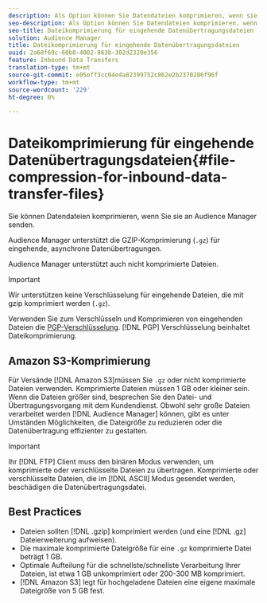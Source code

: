 ```yaml
---
description: Als Option können Sie Datendateien komprimieren, wenn sie an Audience Manager gesendet werden.
seo-description: Als Option können Sie Datendateien komprimieren, wenn sie an Audience Manager gesendet werden.
seo-title: Dateikomprimierung für eingehende Datenübertragungsdateien
solution: Audience Manager
title: Dateikomprimierung für eingehende Datenübertragungsdateien
uuid: 2a68f69c-60b0-4002-863b-302d2320e356
feature: Inbound Data Transfers
translation-type: tm+mt
source-git-commit: e05eff3cc04e4a82399752c862e2b2370286f96f
workflow-type: tm+mt
source-wordcount: '229'
ht-degree: 0%

---
```



# Dateikomprimierung für eingehende Datenübertragungsdateien{#file-compression-for-inbound-data-transfer-files}

Sie können Datendateien komprimieren, wenn Sie sie an Audience Manager senden.

<!-- inbound-file-compression.xml -->

Audience Manager unterstützt die GZIP-Komprimierung (`.gz`) für eingehende, asynchrone Datenübertragungen.

Audience Manager unterstützt auch nicht komprimierte Dateien.

>[!IMPORTANT]
>
>Wir unterstützen keine Verschlüsselung für eingehende Dateien, die mit gzip komprimiert werden (`.gz`).
>
>Verwenden Sie zum Verschlüsseln und Komprimieren von eingehenden Dateien die [PGP-Verschlüsselung](../../../integration/sending-audience-data/batch-data-transfer-explained/inbound-file-encryption.md). [!DNL PGP] Verschlüsselung beinhaltet Dateikomprimierung.

## Amazon S3-Komprimierung

Für Versände [!DNL Amazon S3]müssen Sie `.gz` oder nicht komprimierte Dateien verwenden. Komprimierte Dateien müssen 1 GB oder kleiner sein. Wenn die Dateien größer sind, besprechen Sie den Datei- und Übertragungsvorgang mit dem Kundendienst. Obwohl sehr große Dateien verarbeitet werden [!DNL Audience Manager] können, gibt es unter Umständen Möglichkeiten, die Dateigröße zu reduzieren oder die Datenübertragung effizienter zu gestalten.

>[!IMPORTANT]
>
>Ihr [!DNL FTP] Client muss den binären Modus verwenden, um komprimierte oder verschlüsselte Dateien zu übertragen. Komprimierte oder verschlüsselte Dateien, die im [!DNL ASCII] Modus gesendet werden, beschädigen die Datenübertragungsdatei.

## Best Practices

* Dateien sollten [!DNL .gzip] komprimiert werden (und eine [!DNL .gz] Dateierweiterung aufweisen).
* Die maximale komprimierte Dateigröße für eine `.gz` komprimierte Datei beträgt 1 GB.
* Optimale Aufteilung für die schnellste/schnellste Verarbeitung Ihrer Dateien, ist etwa 1 GB unkomprimiert oder 200-300 MB komprimiert.
* [!DNL Amazon S3] legt für hochgeladene Dateien eine eigene maximale Dateigröße von 5 GB fest.
